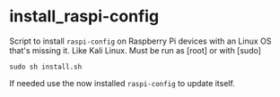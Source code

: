 install_raspi-config
====================

Script to install `raspi-config` on Raspberry Pi devices with an Linux OS that's missing it. Like Kali Linux.
Must be run as [root] or with [sudo]    

`sudo sh install.sh`  

If needed use the now installed `raspi-config` to update itself.
